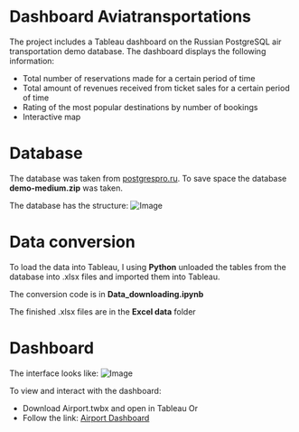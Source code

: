 # Dashboard Aviatransportations

The project includes a Tableau dashboard on the Russian PostgreSQL air transportation demo database.
The dashboard displays the following information:
* Total number of reservations made for a certain period of time
* Total amount of revenues received from ticket sales for a certain period of time
* Rating of the most popular destinations by number of bookings
* Interactive map

# Database

The database was taken from [postgrespro.ru](https://postgrespro.ru/docs/postgrespro/10/demodb-bookings).
To save space the database **demo-medium.zip** was taken.

The database has the structure:
![Image](https://repo.postgrespro.ru/doc//std/10.23.1/ru/html/demodb-bookings-schema.svg)

# Data conversion

To load the data into Tableau, I using **Python** unloaded the tables from the database into .xlsx files and imported them into Tableau.

The conversion code is in **Data_downloading.ipynb**

The finished .xlsx files are in the **Excel data** folder

# Dashboard

The interface looks like:
![Image](https://i.imgur.com/fb2Qqsq.png)

To view and interact with the dashboard:
* Download Airport.twbx and open in Tableau
Or
* Follow the link: [Airport Dashboard](https://public.tableau.com/app/profile/nikita.sokolov4040/viz/Airport_17085242855080/Dashboard1?publish=yes)
